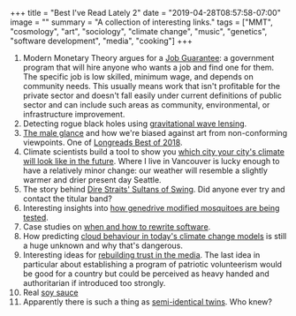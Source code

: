 +++
title = "Best I've Read Lately 2"
date = "2019-04-28T08:57:58-07:00"
image = ""
summary = "A collection of interesting links."
tags = ["MMT", "cosmology", "art", "sociology", "climate change", "music", "genetics", "software development", "media", "cooking"]
+++
1. Modern Monetary Theory argues for a [Job Guarantee](http://bilbo.economicoutlook.net/blog/?p=41399): a government program that will hire anyone who wants a job and find one for them. The specific job is low skilled, minimum wage, and depends on community needs. This usually means work that isn't profitable for the private sector and doesn't fall easily under current definitions of public sector and can include such areas as community, environmental, or infrastructure improvement.
1. Detecting rogue black holes using [gravitational wave lensing](https://arstechnica.com/science/2019/02/lonely-black-holes-revealed-by-passing-gravitational-waves/?amp=1).
1. [The male glance](https://www.vqronline.org/essays-articles/2018/03/male-glance?src=longreads) and how we're biased against art from non-conforming viewpoints. One of [Longreads Best of 2018](https://longreads.com/2018/12/10/longreads-best-of-2018-all-of-our-no-1-story-picks/).
1. Climate scientists build a tool to show you [which city your city's climate will look like in the future](https://hatchetnseed.ca/carbon-farming-for-bcs-alr-land-a-multi-functional-investment-strategy). Where I live in Vancouver is lucky enough to have a relatively minor change: our weather will resemble a slightly warmer and drier present day Seattle.
1. The story behind [Dire Straits' Sultans of Swing](https://www.loudersound.com/features/the-story-behind-the-song-dire-straits-sultans-of-swing). Did anyone ever try and contact the titular band?
1. Interesting insights into [how genedrive modified mosquitoes are being tested](https://www.npr.org/sections/goatsandsoda/2019/02/20/693735499/scientists-release-controversial-genetically-modified-mosquitoes-in-high-securit).
1. Case studies on [when and how to rewrite software](https://medium.com/@herbcaudill/lessons-from-6-software-rewrite-stories-635e4c8f7c22).
1. How predicting [cloud behaviour in today's climate change models](https://www.quantamagazine.org/cloud-loss-could-add-8-degrees-to-global-warming-20190225/) is still a huge unknown and why that's dangerous.
1. Interesting ideas for [rebuilding trust in the media](https://www.aspeninstitute.org/blog-posts/ten-ways-to-rebuild-trust-in-media-and-democracy/?+in+media%2C+what+it+means+to+weave%2C+and+more). The last idea in particular about establishing a program of patriotic volunteerism would be good for a country but could be perceived as heavy handed and authoritarian if introduced too strongly.
1. Real [soy sauce](http://www.bbc.com/travel/gallery/20190225-a-750-year-old-japanese-secret)
1. Apparently there is such a thing as [semi-identical twins](https://www.cbc.ca/amp/1.5036783). Who knew?